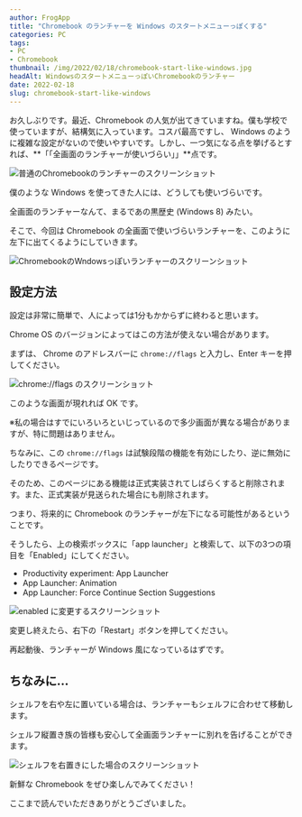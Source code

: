 ```yaml
---
author: FrogApp
title: "Chromebook のランチャーを Windows のスタートメニューっぽくする"
categories: PC
tags:
- PC
- Chromebook
thumbnail: /img/2022/02/18/chromebook-start-like-windows.jpg
headAlt: WindowsのスタートメニューっぽいChromebookのランチャー
date: 2022-02-18
slug: chromebook-start-like-windows
---
```



お久しぶりです。最近、Chromebook の人気が出てきていますね。僕も学校で使っていますが、結構気に入っています。コスパ最高ですし、 Windows のように複雑な設定がないので使いやすいです。しかし、一つ気になる点を挙げるとすれば、**「「全画面のランチャーが使いづらい」」**点です。

![普通のChromebookのランチャーのスクリーンショット](https://user-images.githubusercontent.com/75155258/154628667-f43003c2-c220-41bf-8b8b-cbfa6f20c627.jpg)

僕のような Windows を使ってきた人には、どうしても使いづらいです。

全画面のランチャーなんて、まるであの黒歴史 (Windows 8) みたい。

そこで、今回は Chromebook の全画面で使いづらいランチャーを、このように左下に出てくるようにしていきます。

![ChromebookのWndowsっぽいランチャーのスクリーンショット](https://user-images.githubusercontent.com/75155258/154628702-65cb88b6-a1f2-49f5-9cab-ba1c27c1772a.jpg)

## 設定方法

設定は非常に簡単で、人によっては1分もかからずに終わると思います。

<div class="alert-card">
  Chrome OS のバージョンによってはこの方法が使えない場合があります。
</div>

まずは、 Chrome のアドレスバーに `chrome://flags` と入力し、Enter キーを押してください。

![chrome://flags のスクリーンショット](https://user-images.githubusercontent.com/75155258/154647883-5cd0e3df-3f18-46e2-8ee6-5bed33f64a2f.jpg)

このような画面が現れれば OK です。

※私の場合はすでにいろいろといじっているので多少画面が異なる場合がありますが、特に問題はありません。

ちなみに、この `chrome://flags` は試験段階の機能を有効にしたり、逆に無効にしたりできるページです。

そのため、このページにある機能は正式実装されてしばらくすると削除されます。また、正式実装が見送られた場合にも削除されます。

つまり、将来的に Chromebook のランチャーが左下になる可能性があるということです。

そうしたら、上の検索ボックスに「app launcher」と検索して、以下の3つの項目を「Enabled」にしてください。

- Productivity experiment: App Launcher
- App Launcher: Animation
- App Launcher: Force Continue Section Suggestions

![enabled に変更するスクリーンショット](https://user-images.githubusercontent.com/75155258/154650285-4cd0f325-4a33-4977-895f-0bd4e8e2e7a2.jpg)

変更し終えたら、右下の「Restart」ボタンを押してください。

再起動後、ランチャーが Windows 風になっているはずです。

## ちなみに...

シェルフを右や左に置いている場合は、ランチャーもシェルフに合わせて移動します。

シェルフ縦置き族の皆様も安心して全画面ランチャーに別れを告げることができます。

![シェルフを右置きにした場合のスクリーンショット](https://user-images.githubusercontent.com/75155258/154661686-88d1069d-fe98-49e2-b05f-65234a5b1ee4.jpg)

新鮮な Chromebook をぜひ楽しんでみてください！

ここまで読んでいただきありがとうございました。
